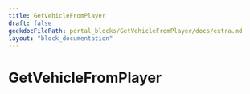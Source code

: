 ```yaml
---
title: GetVehicleFromPlayer
draft: false
geekdocFilePath: portal_blocks/GetVehicleFromPlayer/docs/extra.md
layout: "block_documentation"
---
```

# GetVehicleFromPlayer